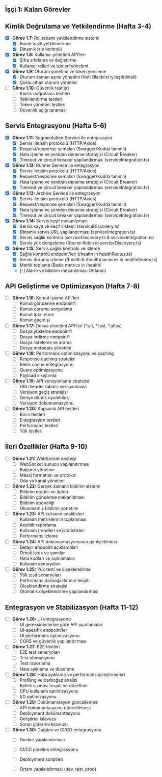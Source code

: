 ## İşçi 1: Kalan Görevler

## Kimlik Doğrulama ve Yetkilendirme (Hafta 3-4)
- [x] **Görev 1.7:** Rol tabanlı yetkilendirme sistemi
  - [x] Route bazlı yetkilendirme
  - [x] Dinamik izin kontrolü
- [x] **Görev 1.8:** Kullanıcı yönetimi API'leri
  - [x] Şifre sıfırlama ve değiştirme
  - [x] Kullanıcı rolleri ve izinleri yönetimi
- [x] **Görev 1.9:** Oturum yönetimi ve token yenileme
  - [x] Oturum zaman aşımı yönetimi (Not: Blacklist iyileştirilmeli)
  - [x] Çoklu cihaz oturum yönetimi
- [ ] **Görev 1.10:** Güvenlik testleri
  - [ ] Kimlik doğrulama testleri
  - [ ] Yetkilendirme testleri
  - [ ] Token yönetimi testleri
  - [ ] Güvenlik açığı taraması

## Servis Entegrasyonu (Hafta 5-6)
- [x] **Görev 1.11:** Segmentation Service ile entegrasyon
  - [x] Servis iletişim protokolü (HTTP/Axios)
  - [x] Request/response şemaları (Swagger/Kodda tanımlı)
  - [x] Hata işleme ve yeniden deneme stratejisi (Circuit Breaker)
  - [x] Timeout ve circuit breaker yapılandırması (serviceIntegration.ts)
- [x] **Görev 1.12:** Runner Service ile entegrasyon
  - [x] Servis iletişim protokolü (HTTP/Axios)
  - [x] Request/response şemaları (Swagger/Kodda tanımlı)
  - [x] Hata işleme ve yeniden deneme stratejisi (Circuit Breaker)
  - [x] Timeout ve circuit breaker yapılandırması (serviceIntegration.ts)
- [x] **Görev 1.13:** Archive Service ile entegrasyon
  - [x] Servis iletişim protokolü (HTTP/Axios)
  - [x] Request/response şemaları (Swagger/Kodda tanımlı)
  - [x] Hata işleme ve yeniden deneme stratejisi (Circuit Breaker)
  - [x] Timeout ve circuit breaker yapılandırması (serviceIntegration.ts)
- [x] **Görev 1.14:** Servis keşif mekanizması
  - [x] Servis kayıt ve keşif sistemi (serviceDiscovery.ts)
  - [x] Dinamik servis URL yapılandırması (serviceIntegration.ts)
  - [x] Servis sağlık kontrolü (serviceDiscovery.ts & serviceIntegration.ts)
  - [x] Servis yük dengeleme (Round-Robin in serviceDiscovery.ts)
- [x] **Görev 1.15:** Servis sağlık kontrolü ve izleme
  - [x] Sağlık kontrolü endpoint'leri (/health in healthRoutes.ts)
  - [x] Servis durumu izleme (/health & /health/services in healthRoutes.ts)
  - [x] Metrik toplama (Basic metrics in /health)
  - [-] Alarm ve bildirim mekanizması (Atlandı)

## API Geliştirme ve Optimizasyon (Hafta 7-8)
- [ ] **Görev 1.16:** Komut işleme API'leri
  - [ ] Komut gönderme endpoint'i
  - [ ] Komut durumu sorgulama
  - [ ] Komut iptal etme
  - [ ] Komut geçmişi
- [ ] **Görev 1.17:** Dosya yönetimi API'leri (*.alt, *.last, *.atlas)
  - [ ] Dosya yükleme endpoint'i
  - [ ] Dosya indirme endpoint'i
  - [ ] Dosya listeleme ve arama
  - [ ] Dosya metadata yönetimi
- [ ] **Görev 1.18:** Performans optimizasyonu ve caching
  - [ ] Response caching stratejisi
  - [ ] Redis cache entegrasyonu
  - [ ] Query optimizasyonu
  - [ ] Payload sıkıştırma
- [ ] **Görev 1.19:** API versiyonlama stratejisi
  - [ ] URL/header tabanlı versiyonlama
  - [ ] Versiyon geçiş stratejisi
  - [ ] Geriye dönük uyumluluk
  - [ ] Versiyon dokümantasyonu
- [ ] **Görev 1.20:** Kapsamlı API testleri
  - [ ] Birim testleri
  - [ ] Entegrasyon testleri
  - [ ] Performans testleri
  - [ ] Yük testleri

## İleri Özellikler (Hafta 9-10)
- [ ] **Görev 1.21:** WebSocket desteği
  - [ ] WebSocket sunucu yapılandırması
  - [ ] Bağlantı yönetimi
  - [ ] Mesaj formatları ve protokol
  - [ ] Oda ve kanal yönetimi
- [ ] **Görev 1.22:** Gerçek zamanlı bildirim sistemi
  - [ ] Bildirim modeli ve tipleri
  - [ ] Bildirim gönderme mekanizması
  - [ ] Bildirim aboneliği
  - [ ] Okunmamış bildirim yönetimi
- [ ] **Görev 1.23:** API kullanım analitikleri
  - [ ] Kullanım metriklerinin toplanması
  - [ ] Analitik raporlama
  - [ ] Kullanım trendleri ve istatistikler
  - [ ] Performans izleme
- [ ] **Görev 1.24:** API dokümantasyonunun genişletilmesi
  - [ ] Detaylı endpoint açıklamaları
  - [ ] Örnek istek ve yanıtlar
  - [ ] Hata kodları ve açıklamaları
  - [ ] Kullanım senaryoları
- [ ] **Görev 1.25:** Yük testi ve ölçeklendirme
  - [ ] Yük testi senaryoları
  - [ ] Performans darboğazlarının tespiti
  - [ ] Ölçeklendirme stratejisi
  - [ ] Otomatik ölçeklendirme yapılandırması

## Entegrasyon ve Stabilizasyon (Hafta 11-12)
- [ ] **Görev 1.26:** UI entegrasyonu
  - [ ] UI gereksinimlerine göre API uyarlamaları
  - [ ] UI-spesifik endpoint'ler
  - [ ] UI performans optimizasyonu
  - [ ] CORS ve güvenlik yapılandırması
- [ ] **Görev 1.27:** E2E testleri
  - [ ] E2E test senaryoları
  - [ ] Test otomasyonu
  - [ ] Test raporlama
  - [ ] Hata ayıklama ve düzeltme
- [ ] **Görev 1.28:** Hata ayıklama ve performans iyileştirmeleri
  - [ ] Profiling ve darboğaz analizi
  - [ ] Bellek sızıntısı tespiti ve düzeltme
  - [ ] CPU kullanımı optimizasyonu
  - [ ] I/O optimizasyonu
- [ ] **Görev 1.29:** Dokümantasyon güncellemesi
  - [ ] API dokümantasyonu güncellemesi
  - [ ] Deployment dokümantasyonu
  - [ ] Geliştirici kılavuzu
  - [ ] Sorun giderme kılavuzu
- [ ] **Görev 1.30:** Dağıtım ve CI/CD entegrasyonu
  - [ ] Docker yapılandırması
  - [ ] CI/CD pipeline entegrasyonu
  - [ ] Deployment scriptleri
  - [ ] Ortam yapılandırması (dev, test, prod)


